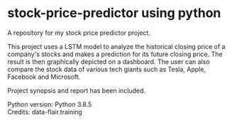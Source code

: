 # stock-price-predictor using python
A repository for my stock price predictor project.

This project uses a LSTM model to analyze the historical closing price of a company's stocks and makes a prediction for its future closing price. 
The result is then graphically depicted on a dashboard.
The user can also compare the stock data of various tech giants such as Tesla, Apple, Facebook and Microsoft.

Project synopsis and report has been included.


Python version: Python 3.8.5  
Credits: data-flair.training

